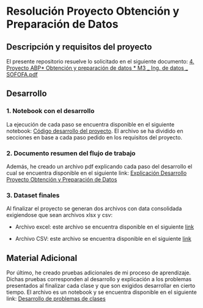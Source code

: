 # Resolución Proyecto Obtención y Preparación de Datos

## Descripción y requisitos del proyecto

El presente repositorio resuelve lo solicitado en el siguiente documento:
[4. Proyecto ABP* Obtención y preparación de datos * M3 _ Ing. de datos _ SOFOFA.pdf](https://drive.google.com/file/d/155pH8qGPrTT5rs_3XFSFN0_gIElHkk6u/view?usp=drive_link)

## Desarrollo

### 1. Notebook con el desarrollo

La ejecución de cada paso se encuentra disponible en el siguiente notebook: [Código desarrollo del proyecto](./portafolio_modulo3.ipynb). El archivo se ha dividido en secciones en base a cada paso pedido en los requisitos del proyecto.

### 2. Documento resumen del flujo de trabajo

Además, he creado un archivo pdf explicando cada paso del desarrollo el cual se encuentra disponible en el siguiente link: [Explicación Desarrollo Proyecto Obtención y Preparación de Datos](https://drive.google.com/file/d/19s1wcqSX3Z7gkMYpiW0qBk917DuWa5mn/view?usp=drive_link)

### 3. Dataset finales

Al finalizar el proyecto se generan dos archivos con data consolidada exigiendose que sean archivos xlsx y csv:

- Archivo excel: este archivo se encuentra disponible en el siguiente [link](https://docs.google.com/spreadsheets/d/1vHXSr1BL3HUcZNVKk-4pgd_lJp4c4EEw/)

- Archivo CSV: este archivo se encuentra disponible en el siguiente [link](https://drive.google.com/file/d/1GgTpUJ4uK40wwICLKB6fnLO872uZ_SmN)

## Material Adicional

Por último, he creado pruebas adicionales de mi proceso de aprendizaje. Dichas pruebas corresponden al desarrollo y explicación a los problemas presentados al finalizar cada clase y que son exigidos desarrollar en cierto tiempo. El archivo es un notebook y se encuentra disponible en el siguiente link: [Desarrollo de problemas de clases](./ejercicios_clases_modulo3.ipynb)
